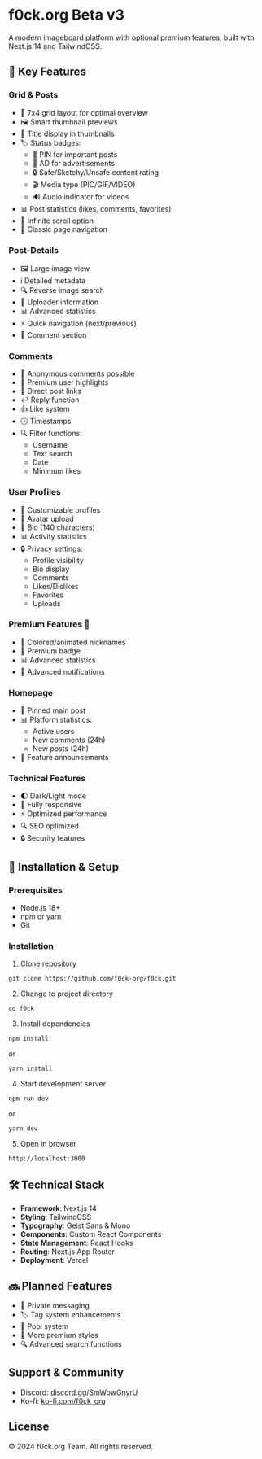 # f0ck.org Beta v3

A modern imageboard platform with optional premium features, built with Next.js 14 and TailwindCSS.

## 🌟 Key Features

### Grid & Posts
- 📱 7x4 grid layout for optimal overview
- 🖼️ Smart thumbnail previews
- 📄 Title display in thumbnails
- 🏷️ Status badges:
  - 📌 PIN for important posts
  - 💎 AD for advertisements
  - 🔒 Safe/Sketchy/Unsafe content rating
  - 🎬 Media type (PIC/GIF/VIDEO)
  - 🔊 Audio indicator for videos
- 📊 Post statistics (likes, comments, favorites)
- 🔄 Infinite scroll option
- 📑 Classic page navigation

### Post-Details
- 🖼️ Large image view
- ℹ️ Detailed metadata
- 🔍 Reverse image search
- 👤 Uploader information
- 📊 Advanced statistics
- ⚡ Quick navigation (next/previous)
- 💬 Comment section

### Comments
- 👤 Anonymous comments possible
- 💫 Premium user highlights
- 🔗 Direct post links
- ↩️ Reply function
- 👍 Like system
- 🕒 Timestamps
- 🔍 Filter functions:
  - Username
  - Text search
  - Date
  - Minimum likes

### User Profiles
- 🎨 Customizable profiles
- 📸 Avatar upload
- 📝 Bio (140 characters)
- 📊 Activity statistics
- 🔒 Privacy settings:
  - Profile visibility
  - Bio display
  - Comments
  - Likes/Dislikes
  - Favorites
  - Uploads
  
### Premium Features 💎
- 🎨 Colored/animated nicknames
- 🌟 Premium badge
- 📊 Advanced statistics
- 🔔 Advanced notifications

### Homepage
- 🎯 Pinned main post
- 📊 Platform statistics:
  - Active users
  - New comments (24h)
  - New posts (24h)
- 📢 Feature announcements

### Technical Features
- 🌓 Dark/Light mode
- 📱 Fully responsive
- ⚡ Optimized performance
- 🔍 SEO optimized
- 🔒 Security features

## 🚀 Installation & Setup

### Prerequisites
- Node.js 18+ 
- npm or yarn
- Git

### Installation

1. Clone repository
```
git clone https://github.com/f0ck-org/f0ck.git
```

2. Change to project directory
```
cd f0ck
```

3. Install dependencies
```
npm install
```
or
```
yarn install
```

4. Start development server
```
npm run dev
```
or
```
yarn dev
```

5. Open in browser
```
http://localhost:3000
```

## 🛠️ Technical Stack

- **Framework**: Next.js 14
- **Styling**: TailwindCSS
- **Typography**: Geist Sans & Mono
- **Components**: Custom React Components
- **State Management**: React Hooks
- **Routing**: Next.js App Router
- **Deployment**: Vercel

## 🔜 Planned Features

- 📨 Private messaging
- 🏷️ Tag system enhancements
- 📂 Pool system
- 🎨 More premium styles
- 🔍 Advanced search functions

## Support & Community

- Discord: [discord.gg/SmWpwGnyrU](https://discord.gg/SmWpwGnyrU)
- Ko-fi: [ko-fi.com/f0ck_org](https://ko-fi.com/f0ck_org)

## License

© 2024 f0ck.org Team. All rights reserved.
